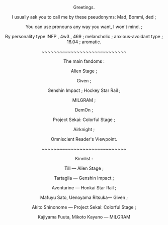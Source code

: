 
<p align="center">
Greetings. 
<p align="center">
I usually ask you to call me by these pseudonyms: Mad, Bommi, ded ;
<p align="center">
You can use pronouns any way you want, I won't mind. ;
<p align="center">
By personality type INFP , 4w3 , 469 ; melancholic ; anxious-avoidant type ; 16.04 ; aromatic.
<p align="center">
~~~~~~~~~~~~~~~~~~~~~~~~~~~~~
<p align="center">
The main fandoms :
 
<p align="center">
Alien Stage ;
<p align="center">
Given ;
<p align="center">
Genshin Impact ; Hockey Star Rail ;
<p align="center">
MILGRAM ;
<p align="center">
DemOn ;
<p align="center">
Project Sekai: Colorful Stage ;
<p align="center">
Airknight ;
<p align="center">
Omniscient Reader's Viewpoint.
 <p align="center">
~~~~~~~~~~~~~~~~~~~~~~~~~~~~~
<p align="center">
Kinnlist :
 
<p align="center">
Till — Alien Stage ;
<p align="center">
<p align="center"> 
Tartaglia — Genshin Impact  ;
<p align="center">
Aventurine — Honkai Star Rail ;
<p align="center">
Mafuyu Sato, Uenoyama Ritsuka— Given ;
<p align="center">
<p align="center">
Akito Shinonome — Project Sekai: Colorful Stage ;
<p align="center">
Kajiyama Fuuta, Mikoto Kayano — MILGRAM
